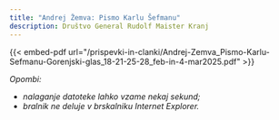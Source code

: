 ```yaml
---
title: "Andrej Žemva: Pismo Karlu Šefmanu"
description: Društvo General Rudolf Maister Kranj
---
```

{{< embed-pdf url="/prispevki-in-clanki/Andrej-Zemva_Pismo-Karlu-Sefmanu-Gorenjski-glas_18-21-25-28_feb-in-4-mar2025.pdf" >}}

*Opombi:*
- *nalaganje datoteke lahko vzame nekaj sekund;*
- *bralnik ne deluje v brskalniku Internet Explorer.*